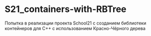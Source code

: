 # S21_containers-with-RBTree
Попытка в реализации проекта School21 с созданием библиотеки контейнеров для С++  c использованием Красно-Чёрного дерева
